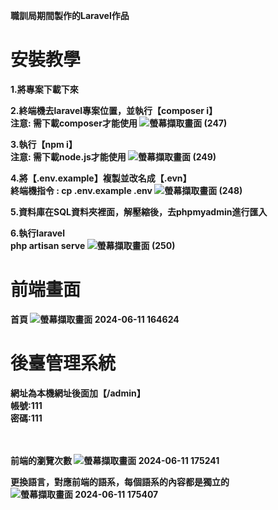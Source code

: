 <b>職訓局期間製作的Laravel作品

# 安裝教學
1.將專案下載下來

2.終端機去laravel專案位置，並執行【composer i】<br>
注意: 需下載composer才能使用
![螢幕擷取畫面 (247)](https://github.com/hsd325/laravel01/assets/100175482/169956bd-338b-4ed2-b8dd-483867f0dbef)

3.執行【npm i】<br>
注意: 需下載node.js才能使用
![螢幕擷取畫面 (249)](https://github.com/hsd325/laravel01/assets/100175482/1923d210-ee41-4f0d-a614-190cda2721e8)

4.將【.env.example】複製並改名成【.evn】<br>
終端機指令 : cp .env.example .env
![螢幕擷取畫面 (248)](https://github.com/hsd325/laravel01/assets/100175482/3453c318-5b34-42af-b7b1-424ed50ce8cb)

5.資料庫在SQL資料夾裡面，解壓縮後，去phpmyadmin進行匯入

6.執行laravel<br>
 php artisan serve
![螢幕擷取畫面 (250)](https://github.com/hsd325/laravel01/assets/100175482/26b2e1f7-e9c8-4331-a4ad-8230d03a72c5)

# 前端畫面
首頁
![螢幕擷取畫面 2024-06-11 164624](https://github.com/hsd325/laravel01/assets/100175482/4de0cf33-751b-47e4-b75a-20f386b4fbeb)

# 後臺管理系統
網址為本機網址後面加【/admin】<br>
帳號:111<br>
密碼:111<br><br><br>

前端的瀏覽次數
![螢幕擷取畫面 2024-06-11 175241](https://github.com/hsd325/laravel01/assets/100175482/3ef85a96-e3ce-42d7-a3a1-b6b984cb4a29)

更換語言，對應前端的語系，每個語系的內容都是獨立的
![螢幕擷取畫面 2024-06-11 175407](https://github.com/hsd325/laravel01/assets/100175482/999092f8-cc75-4bfd-8fab-94b7cfdf7f8e)


